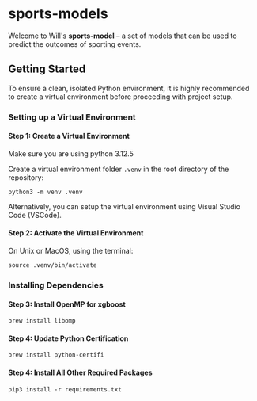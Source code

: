 # sports-models

Welcome to Will's **sports-model** – a set of models that can be used to predict the outcomes of sporting events.

## Getting Started

To ensure a clean, isolated Python environment, it is highly recommended to create a virtual environment before proceeding with project setup.

### Setting up a Virtual Environment

#### Step 1: Create a Virtual Environment

Make sure you are using python 3.12.5

Create a virtual environment folder `.venv` in the root directory of the repository:

```shell
python3 -m venv .venv
```

Alternatively, you can setup the virtual environment using Visual Studio Code (VSCode).

#### Step 2: Activate the Virtual Environment

On Unix or MacOS, using the terminal:

```shell
source .venv/bin/activate
```

### Installing Dependencies

#### Step 3: Install OpenMP for xgboost

```shell
brew install libomp
```

#### Step 4: Update Python Certification


```shell
brew install python-certifi
```

#### Step 4: Install All Other Required Packages
```shell
pip3 install -r requirements.txt
```
